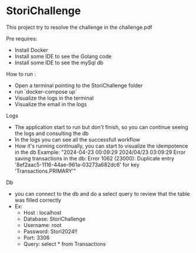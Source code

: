 # StoriChallenge

This project try to resolve the challenge in the challenge.pdf

Pre requires: 

- Install Docker
- Install some IDE to see the Golang code
- Install some IDE to see the mySql db


How to run : 

-   Open a terminal pointing to the StoriChallenge folder
-   run ´docker-compose up´
-   Visualize the logs in the terminal
-   Visualize the email in the logs


Logs

-   The application start to run but don't finish, so you can continue seeing the logs and consulting the db
-   In the logs you can see all the successfull workflow
-   How it's running continually, you can start to visualize the idempotence in the db 
Example: "2024-04-23 00:09:29 2024/04/23 03:09:29 Error saving transactions in the db: Error 1062 (23000): Duplicate entry '8ef2aac5-1116-44ae-961a-03273a682dc6' for key 'Transactions.PRIMARY'"


Db
- you can connect to the db and do a select query to review that the table was filled correctly
- Ex: 
  -   Host : localhost
  -   Database: StoriChallenge
  -   Username: root
  -   Password: Stori2024!!
  -   Port: 3306
  -   Query:  select * from Transactions
